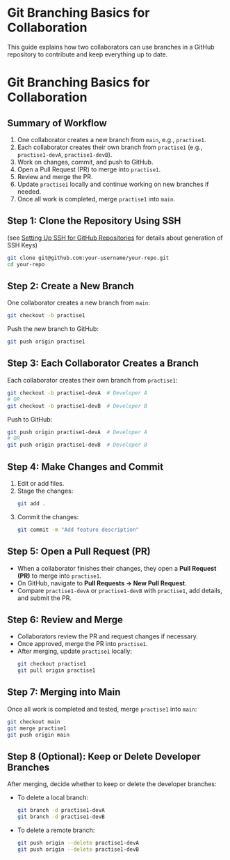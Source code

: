 # Git Branching Basics for Collaboration

This guide explains how two collaborators can use branches in a GitHub repository to contribute and keep everything up to date.

# Git Branching Basics for Collaboration

## Summary of Workflow
1. One collaborator creates a new branch from `main`, e.g., `practise1`.
2. Each collaborator creates their own branch from `practise1` (e.g., `practise1-devA`, `practise1-devB`).
3. Work on changes, commit, and push to GitHub.
4. Open a Pull Request (PR) to merge into `practise1`.
5. Review and merge the PR.
6. Update `practise1` locally and continue working on new branches if needed.
7. Once all work is completed, merge `practise1` into `main`.

## Step 1: Clone the Repository Using SSH
(see [Setting Up SSH for GitHub Repositories](https://github.com/omreyes/LabComUIS/blob/main/guias/create-repository.md) for details about generation of SSH Keys)
```bash
git clone git@github.com:your-username/your-repo.git
cd your-repo
```

## Step 2: Create a New Branch
One collaborator creates a new branch from `main`:
```bash
git checkout -b practise1
```
Push the new branch to GitHub:
```bash
git push origin practise1
```

## Step 3: Each Collaborator Creates a Branch
Each collaborator creates their own branch from `practise1`:
```bash
git checkout -b practise1-devA  # Developer A
# OR
git checkout -b practise1-devB  # Developer B
```
Push to GitHub:
```bash
git push origin practise1-devA  # Developer A
# OR
git push origin practise1-devB  # Developer B
```

## Step 4: Make Changes and Commit
1. Edit or add files.
2. Stage the changes:
   ```bash
   git add .
   ```
3. Commit the changes:
   ```bash
   git commit -m "Add feature description"
   ```

## Step 5: Open a Pull Request (PR)
- When a collaborator finishes their changes, they open a **Pull Request (PR)** to merge into `practise1`.
- On GitHub, navigate to **Pull Requests → New Pull Request**.
- Compare `practise1-devA` or `practise1-devB` with `practise1`, add details, and submit the PR.

## Step 6: Review and Merge
- Collaborators review the PR and request changes if necessary.
- Once approved, merge the PR into `practise1`.
- After merging, update `practise1` locally:
  ```bash
  git checkout practise1
  git pull origin practise1
  ```

## Step 7: Merging into Main
Once all work is completed and tested, merge `practise1` into `main`:
```bash
git checkout main
git merge practise1
git push origin main
```

## Step 8 (Optional): Keep or Delete Developer Branches
After merging, decide whether to keep or delete the developer branches:
- To delete a local branch:
  ```bash
  git branch -d practise1-devA
  git branch -d practise1-devB
  ```
- To delete a remote branch:
  ```bash
  git push origin --delete practise1-devA
  git push origin --delete practise1-devB
  ```
